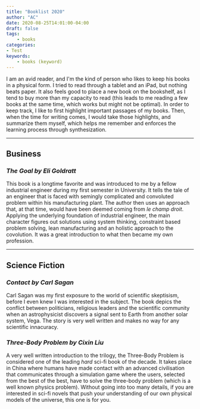 ```yaml
---
title: "Booklist 2020"
author: "AC"
date: 2020-08-25T14:01:00-04:00
draft: false
tags:
    - books
categories:
- Test
keywords:
    - books (keyword)
---
```


I am an avid reader, and I'm the kind of person who likes to keep his books in a physical form. I tried to read through a tablet and an iPad, but nothing beats paper. It also feels good to place a new book on the bookshelf, as I tend to buy more than my capacity to read (this leads to me reading a few books at the same time, which works but might not be optimal). In order to keep track, I like to first highlight important passages of my books. Then, when the time for writing comes, I would take those highlights, and summarize them myself, which helps me remember and enforces the learning process through synthesization.  

---

## Business
### *The Goal by Eli Goldratt*  
This book is a longtime favorite and was introduced to me by a fellow industrial engineer during my first semester in University. It tells the tale of an engineer that is faced with semingly complicated and convoluted problem within his manufacturing plant. The author then uses an approach that, at that time, would have been deemed coming from *le champ droit*. Applying the underlying foundation of industrial engineer, the main character figures out solutions using system thinking, constraint based problem solving, lean manufacturing and an holistic approach to the covolution. It was a great introduction to what then became my own profession.

---
## Science Fiction
### *Contact by Carl Sagan* 

Carl Sagan was my first exposure to the world of scientific skeptisism, before I even knew I was interested in the subject. The book depics the conflict between politicians, religious leaders and the scientific community when an astrophysicist discovers a signal sent to Earth from another solar system, Vega.  The story is very well written and makes no way for any scientific innacuracy.  

### *Three-Body Problem by Cixin Liu*  
A very well written introduction to the trilogy, the Three-Body Problem is considered one of the leading *hard* sci-fi book of the decade. It takes place in China where humans have made contact with an advanced civilisation that communicates through a simulation game where the users, selected from the best of the best, have to solve the three-body problem (which is a well known physics problem). Without going into too many details, if you are interested in sci-fi novels that push your understanding of our own physical models of the universe, this one is for you.  

